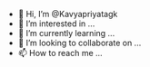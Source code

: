 - 👋 Hi, I’m @Kavyapriyatagk
- 👀 I’m interested in ...
- 🌱 I’m currently learning ...
- 💞️ I’m looking to collaborate on ...
- 📫 How to reach me ...

<!---
Kavyapriyatagk/Kavyapriyatagk is a ✨ special ✨ repository because its `README.md` (this file) appears on your GitHub profile.
You can click the Preview link to take a look at your changes.
--->
